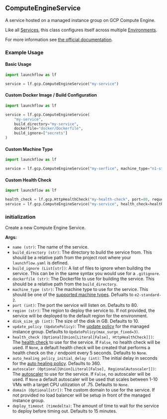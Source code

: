 ## ComputeEngineService

A service hosted on a managed instance group on GCP Compute Engine.

Like all [Services](/docs/concepts/services), this class configures itself across multiple [Environments](/docs/concepts/environments).

For more information see [the official documentation](https://cloud.google.com/products/compute?hl=en#virtual-machines-for-any-workload).

### Example Usage

#### Basic Usage

```python
import launchflow as lf

service = lf.gcp.ComputeEngineService("my-service")
```

#### Custom Docker Image / Build Configuration

```python
import launchflow as lf

service = lf.gcp.ComputeEngineService(
    "my-service",
    build_directory="my-service",
    dockerfile="docker/Dockerfile",
    build_ignore=["secrets"]
)
```

#### Custom Machine Type

```python
import launchflow as lf

service = lf.gcp.ComputeEngineService("my-serfice", machine_type="n1-standard-4")
```

#### Custom Health Check

```python
import launchflow as lf

health_check = lf.gcp.HttpHealthCheck("my-health-check", port=80, request_path="/health")
service = lf.gcp.ComputeEngineService("my-service", health_check=health_check)
```

### initialization

Create a new Compute Engine Service.

**Args:**
- `name (str)`: The name of the service.
- `build_directory (str)`: The directory to build the service from. This should be a relative path from the project root where your `launchflow.yaml` is defined.
- `build_ignore (List[str])`: A list of files to ignore when building the service. This can be in the same syntax you would use for a `.gitignore`.
- `dockerfile (str)`: The Dockerfile to use for building the service. This should be a relative path from the `build_directory`.
- `machine_type (str)`: The machine type to use for the service. This should be one of the [supported machine types](https://cloud.google.com/compute/docs/machine-types). Defualts to `e2-standard-2`.
- `port (int)`: The port the service will listen on. Defaults to 80.
- `region (str)`: The region to deploy the service to. If not provided, the service will be deployed to the default region for the environment.
- `disk_size_gb (int)`: The size of the disk in GB. Defaults to 10.
- `update_policy (UpdatePolicy)`: The [update policy](/reference/gcp-resources/regional-managed-instance-group#update-policy) for the managed instance group. Defaults to `UpdatePolicy(max_surge_fixed=3)`.
- `health_check (Optional[Union[Literal[False], HttpHealthCheck]])`: The [health check](/reference/gcp-resources/http-health-check) to use for the service. If `False`, no health check will be used. If `None`, a default health check will be created that performs a health check on the `/` endpoint every 5 seconds. Defaults to `None`.
- `auto_healing_policy_initial_delay (int)`: The initial delay in seconds for the [auto healing policy](/reference/gcp-resources/regional-managed-instance-group#auto-healing-policy). Defaults to 360.
- `autoscaler (Optional[Union[Literal[False], RegionalAutoscaler]])`: The [autoscaler](/reference/gcp-resources/regional-autoscaler) to use for the service. If `False`, no autoscaler will be used. If `None` a default autoscaler will be used that scales between 1-10 VMs with a target CPU utilization of .75. Defaults to `None`.
- `domain (Optional[str])`: The custom domain to use for the service. If not provided no load balancer will be setup in front of the managed instance group.
- `deploy_timeout (timedelta)`: The amount of time to wait for the service to deploy before timing out. Defaults to 15 minutes.
